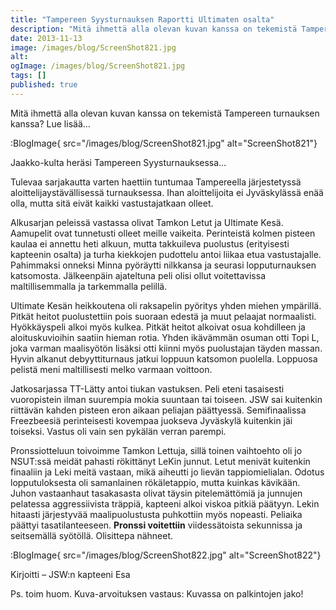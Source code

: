 ```yaml
---
title: "Tampereen Syysturnauksen Raportti Ultimaten osalta"
description: "Mitä ihmettä alla olevan kuvan kanssa on tekemistä Tampereen turnauksen kanssa? Lue lisää… Jaakko-kulta heräsi Tampereen Syysturnauksessa… Tulevaa sarjakautta varten haettiin tuntumaa Tampereella järjestetyssä aloittelijaystävällisessä turnauksessa. Ihan aloittelijoita ei Jyväskylässä enää olla, mutta sitä eivät kaikki vastustajatkaan olleet. Alkusarjan peleissä vastassa olivat Tamkon Letut ja Ultimate Kesä. Aamupelit ovat tunnetusti olleet meille vaikeita. Perinteistä kolmen"
date: 2013-11-13
image: /images/blog/ScreenShot821.jpg
alt:
ogImage: /images/blog/ScreenShot821.jpg
tags: []
published: true
---
```

Mitä ihmettä alla olevan kuvan kanssa on tekemistä Tampereen turnauksen kanssa? Lue lisää…

:BlogImage{ src="/images/blog/ScreenShot821.jpg" alt="ScreenShot821"}

Jaakko-kulta heräsi Tampereen Syysturnauksessa…

Tulevaa sarjakautta varten haettiin tuntumaa Tampereella järjestetyssä aloittelijaystävällisessä turnauksessa. Ihan aloittelijoita ei Jyväskylässä enää olla, mutta sitä eivät kaikki vastustajatkaan olleet.

Alkusarjan peleissä vastassa olivat Tamkon Letut ja Ultimate Kesä. Aamupelit ovat tunnetusti olleet meille vaikeita. Perinteistä kolmen pisteen kaulaa ei annettu heti alkuun, mutta takkuileva puolustus (erityisesti kapteenin osalta) ja turha kiekkojen pudottelu antoi liikaa etua vastustajalle. Pahimmaksi onneksi Minna pyöräytti nilkkansa ja seurasi lopputurnauksen katsomosta. Jälkeenpäin ajateltuna peli olisi ollut voitettavissa maltillisemmalla ja tarkemmalla pelillä.

Ultimate Kesän heikkoutena oli raksapelin pyöritys yhden miehen ympärillä. Pitkät heitot puolustettiin pois suoraan edestä ja muut pelaajat normaalisti. Hyökkäyspeli alkoi myös kulkea. Pitkät heitot alkoivat osua kohdilleen ja aloituskuvioihin saatiin hieman rotia. Yhden ikävämmän osuman otti Topi L, joka varman maalisyötön lisäksi otti kiinni myös puolustajan täyden massan. Hyvin alkanut debyyttiturnaus jatkui loppuun katsomon puolella. Loppuosa pelistä meni maltillisesti melko varmaan voittoon.

Jatkosarjassa TT-Lätty antoi tiukan vastuksen. Peli eteni tasaisesti vuoropistein ilman suurempia mokia suuntaan tai toiseen. JSW sai kuitenkin riittävän kahden pisteen eron aikaan peliajan päättyessä. Semifinaalissa Freezbeesiä perinteisesti kovempaa juokseva Jyväskylä kuitenkin jäi toiseksi. Vastus oli vain sen pykälän verran parempi.

Pronssiotteluun toivoimme Tamkon Lettuja, sillä toinen vaihtoehto oli jo NSUT:ssä meidät pahasti rökittänyt LeKin junnut. Letut menivät kuitenkin finaaliin ja Leki meitä vastaan, mikä aiheutti jo lievän tappiomielialan. Odotus lopputuloksesta oli samanlainen rökäletappio, mutta kuinkas kävikään. Juhon vastaanhaut tasakasasta olivat täysin pitelemättömiä ja junnujen pelatessa aggressiivista träppiä, kapteeni alkoi viskoa pitkiä päätyyn. Lekin hitaasti järjestyvää maalipuolustusta puhkottiin myös nopeasti. Peliaika päättyi tasatilanteeseen. **Pronssi voitettiin** viidessätoista sekunnissa ja seitsemällä syötöllä. Olisittepa nähneet.

:BlogImage{ src="/images/blog/ScreenShot822.jpg" alt="ScreenShot822"}

Kirjoitti – JSW:n kapteeni Esa

Ps. toim huom. Kuva-arvoituksen vastaus: Kuvassa on palkintojen jako!
